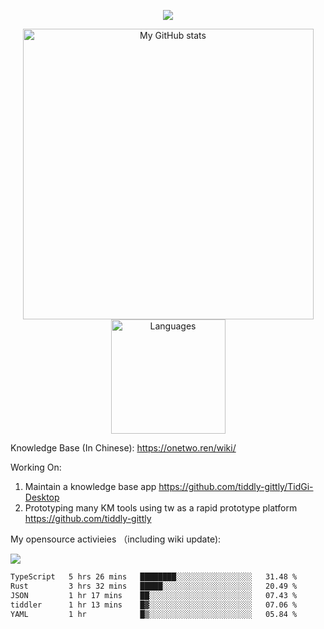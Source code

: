 <a href="https://github.com/linonetwo">
    <p align="center">
        <img src="https://github-profile-trophy.vercel.app/?username=linonetwo&column=7&theme=onedark"/>
    </p>
</a>
<a align="center" href="https://github.com/linonetwo">
  <p align="center">
    <img src="https://github-readme-stats.vercel.app/api?username=linonetwo&show_icons=true&count_private=true" alt="My GitHub stats" width="465"/>
    <img src="https://github-readme-stats.vercel.app/api/top-langs/?username=linonetwo&layout=compact&langs_count=10" alt="Languages" height="183">
  </p>
</a>

Knowledge Base (In Chinese): https://onetwo.ren/wiki/

Working On: 

1. Maintain a knowledge base app https://github.com/tiddly-gittly/TidGi-Desktop
1. Prototyping many KM tools using tw as a rapid prototype platform https://github.com/tiddly-gittly

My opensource activieies （including wiki update):

![](https://visitor-badge.glitch.me/badge?page_id=linonetwo.linonetwo)

<!--START_SECTION:waka-->

```txt
TypeScript   5 hrs 26 mins   ████████░░░░░░░░░░░░░░░░░   31.48 %
Rust         3 hrs 32 mins   █████░░░░░░░░░░░░░░░░░░░░   20.49 %
JSON         1 hr 17 mins    ██░░░░░░░░░░░░░░░░░░░░░░░   07.43 %
tiddler      1 hr 13 mins    █▓░░░░░░░░░░░░░░░░░░░░░░░   07.06 %
YAML         1 hr            █▒░░░░░░░░░░░░░░░░░░░░░░░   05.84 %
```

<!--END_SECTION:waka-->
